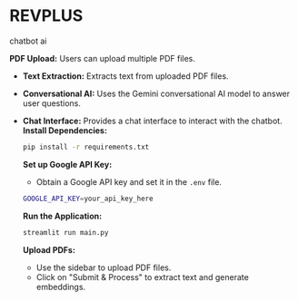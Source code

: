 # REVPLUS
chatbot ai 

**PDF Upload:** Users can upload multiple PDF files.
- **Text Extraction:** Extracts text from uploaded PDF files.
- **Conversational AI:** Uses the Gemini conversational AI model to answer user questions.
- **Chat Interface:** Provides a chat interface to interact with the chatbot.
 **Install Dependencies:**

   ```bash
   pip install -r requirements.txt
   ```
   **Set up Google API Key:**
   - Obtain a Google API key and set it in the `.env` file.

   ```bash
   GOOGLE_API_KEY=your_api_key_here
   ```
   **Run the Application:**

   ```bash
   streamlit run main.py
   ```
   **Upload PDFs:**
   - Use the sidebar to upload PDF files.
   - Click on "Submit & Process" to extract text and generate embeddings.
